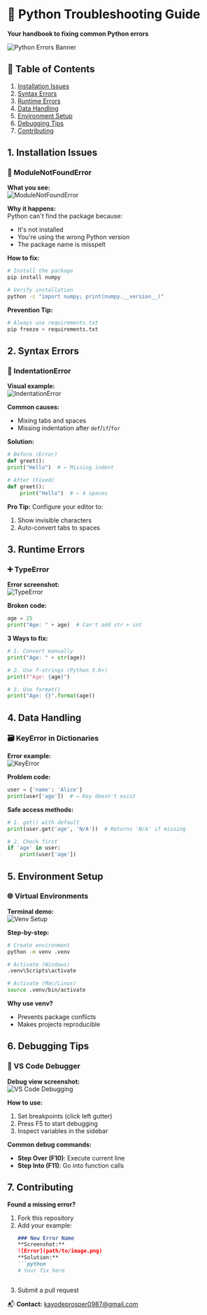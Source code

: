
# 🐍 Python Troubleshooting Guide  
**Your handbook to fixing common Python errors**  

![Python Errors Banner](./images/pythonerror.jpg)  
  

## 📌 Table of Contents  
1. [Installation Issues](#1-installation-issues)  
2. [Syntax Errors](#2-syntax-errors)  
3. [Runtime Errors](#3-runtime-errors)  
4. [Data Handling](#4-data-handling)  
5. [Environment Setup](#5-environment-setup)  
6. [Debugging Tips](#6-debugging-tips)  
7. [Contributing](#7-contributing)  



## 1. Installation Issues  
### 🔧 ModuleNotFoundError  
**What you see:**  
![ModuleNotFoundError](./images/modulenotfounderror.png)  
  

**Why it happens:**  
Python can't find the package because:  
- It's not installed  
- You're using the wrong Python version  
- The package name is misspelt  

**How to fix:**  
```bash
# Install the package
pip install numpy

# Verify installation
python -c "import numpy; print(numpy.__version__)"
```

**Prevention Tip:**  
```bash
# Always use requirements.txt
pip freeze > requirements.txt
```



## 2. Syntax Errors  
### 📏 IndentationError  
**Visual example:**  
![IndentationError](./images/indentationerror.png)  


**Common causes:**  
- Mixing tabs and spaces  
- Missing indentation after `def`/`if`/`for`  

**Solution:**  
```python
# Before (Error)
def greet():
print("Hello")  # ← Missing indent

# After (Fixed)
def greet():
    print("Hello")  # ← 4 spaces
```

**Pro Tip:** Configure your editor to:  
1. Show invisible characters  
2. Auto-convert tabs to spaces  



## 3. Runtime Errors  
### ➕ TypeError  
**Error screenshot:**  
![TypeError](./images/typeerror.png)  

**Broken code:**  
```python
age = 25
print("Age: " + age)  # Can't add str + int
```

**3 Ways to fix:**  
```python
# 1. Convert manually
print("Age: " + str(age))

# 2. Use f-strings (Python 3.6+)
print(f"Age: {age}")

# 3. Use format()
print("Age: {}".format(age))
```



## 4. Data Handling  
### 🗃️ KeyError in Dictionaries  
**Error example:**  
![KeyError](./images/keyerror.png)  

**Problem code:**  
```python
user = {'name': 'Alice'}
print(user['age'])  # ← Key doesn't exist
```

**Safe access methods:**  
```python
# 1. get() with default
print(user.get('age', 'N/A'))  # Returns 'N/A' if missing

# 2. Check first
if 'age' in user:
    print(user['age'])
```



## 5. Environment Setup  
### 🌐 Virtual Environments  
**Terminal demo:**  
![Venv Setup](./images/venvsetup.jpeg)  

**Step-by-step:**  
```bash
# Create environment
python -m venv .venv

# Activate (Windows)
.venv\Scripts\activate

# Activate (Mac/Linux)
source .venv/bin/activate
```

**Why use venv?**  
- Prevents package conflicts  
- Makes projects reproducible  



## 6. Debugging Tips  
### 🐞 VS Code Debugger  
**Debug view screenshot:**  
![VS Code Debugging](./images/debug.png)  

**How to use:**  
1. Set breakpoints (click left gutter)  
2. Press F5 to start debugging  
3. Inspect variables in the sidebar  

**Common debug commands:**  
- **Step Over (F10)**: Execute current line  
- **Step Into (F11)**: Go into function calls  



## 7. Contributing  
**Found a missing error?**  
1. Fork this repository  
2. Add your example:  
   ```markdown
   ### New Error Name  
   **Screenshot:**  
   ![Error](path/to/image.png)  
   **Solution:**  
   ```python
   # Your fix here
   ```
   ```
3. Submit a pull request  

📬 **Contact:** kayodeprosper0987@gmail.com
